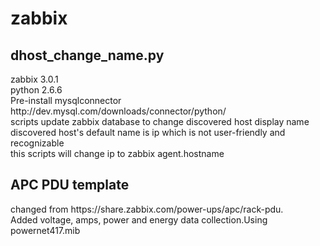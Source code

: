 <h1>zabbix</h1>

<h2>dhost_change_name.py</h2>
zabbix 3.0.1</br>
python 2.6.6</br>
Pre-install mysqlconnector http://dev.mysql.com/downloads/connector/python/</br>
scripts update zabbix database to change discovered host display name</br>
discovered host's default name is ip which is not user-friendly and recognizable</br>
this scripts will change ip to zabbix agent.hostname</br>

<h2>APC PDU template</h2>
changed from https://share.zabbix.com/power-ups/apc/rack-pdu.</br>
Added voltage, amps, power and energy data collection.Using powernet417.mib</br>
